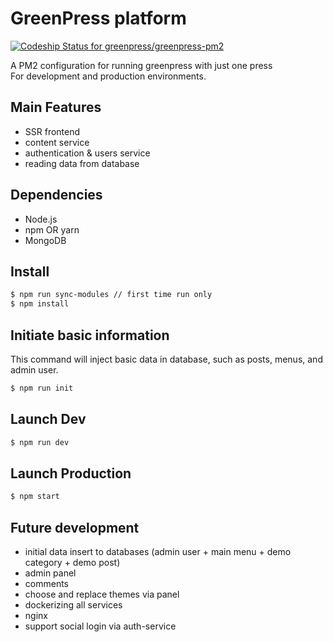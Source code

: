 # GreenPress platform

[![Codeship Status for greenpress/greenpress-pm2](https://app.codeship.com/projects/bc638d20-aec1-0137-27f6-0e5196de25c6/status?branch=master)](https://app.codeship.com/projects/362577)

A PM2 configuration for running greenpress with just one press<br>
For development and production environments.

## Main Features
- SSR frontend
- content service
- authentication & users service
- reading data from database

## Dependencies
- Node.js
- npm OR yarn
- MongoDB

## Install
```sh
$ npm run sync-modules // first time run only
$ npm install
```


## Initiate basic information
This command will inject basic data in database, such as posts, menus, and admin user.

```sh
$ npm run init
```

## Launch Dev
```sh
$ npm run dev
```


## Launch Production
```sh
$ npm start
```


## Future development
- initial data insert to databases (admin user + main menu + demo category + demo post)
- admin panel
- comments
- choose and replace themes via panel
- dockerizing all services
- nginx
- support social login via auth-service
